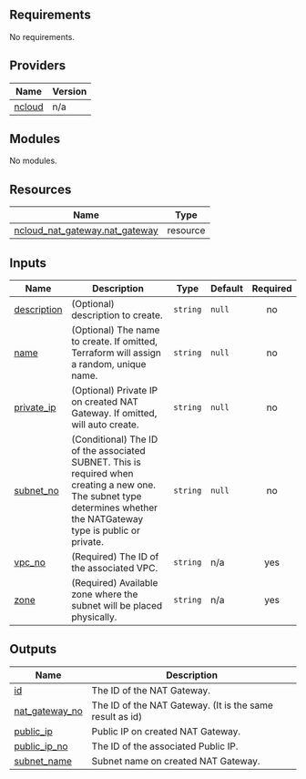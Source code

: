 <!-- BEGIN_TF_DOCS -->
## Requirements

No requirements.

## Providers

| Name | Version |
|------|---------|
| <a name="provider_ncloud"></a> [ncloud](#provider\_ncloud) | n/a |

## Modules

No modules.

## Resources

| Name | Type |
|------|------|
| [ncloud_nat_gateway.nat_gateway](https://registry.terraform.io/providers/hashicorp/ncloud/latest/docs/resources/nat_gateway) | resource |

## Inputs

| Name | Description | Type | Default | Required |
|------|-------------|------|---------|:--------:|
| <a name="input_description"></a> [description](#input\_description) | (Optional) description to create. | `string` | `null` | no |
| <a name="input_name"></a> [name](#input\_name) | (Optional) The name to create. If omitted, Terraform will assign a random, unique name. | `string` | `null` | no |
| <a name="input_private_ip"></a> [private\_ip](#input\_private\_ip) | (Optional) Private IP on created NAT Gateway. If omitted, will auto create. | `string` | `null` | no |
| <a name="input_subnet_no"></a> [subnet\_no](#input\_subnet\_no) | (Conditional) The ID of the associated SUBNET. This is required when creating a new one. The subnet type determines whether the NATGateway type is public or private. | `string` | `null` | no |
| <a name="input_vpc_no"></a> [vpc\_no](#input\_vpc\_no) | (Required) The ID of the associated VPC. | `string` | n/a | yes |
| <a name="input_zone"></a> [zone](#input\_zone) | (Required) Available zone where the subnet will be placed physically. | `string` | n/a | yes |

## Outputs

| Name | Description |
|------|-------------|
| <a name="output_id"></a> [id](#output\_id) | The ID of the NAT Gateway. |
| <a name="output_nat_gateway_no"></a> [nat\_gateway\_no](#output\_nat\_gateway\_no) | The ID of the NAT Gateway. (It is the same result as id) |
| <a name="output_public_ip"></a> [public\_ip](#output\_public\_ip) | Public IP on created NAT Gateway. |
| <a name="output_public_ip_no"></a> [public\_ip\_no](#output\_public\_ip\_no) | The ID of the associated Public IP. |
| <a name="output_subnet_name"></a> [subnet\_name](#output\_subnet\_name) | Subnet name on created NAT Gateway. |
<!-- END_TF_DOCS -->